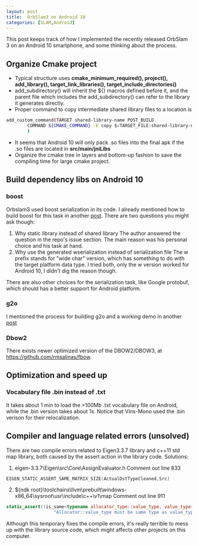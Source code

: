 ```yaml
---
layout: post
title:  OrbSlam3 on Android 10
categories: [SLAM,Android]
---
```


This post keeps track of how I implemented the recently released OrbSlam 3 on an Android 10 smartphone, and some thinking about the process. 

## Organize Cmake project

- Typical structiure uses **cmake_minimum_required(), project(), add_library(), target_link_libraries(), target_include_directories()**
- add_subdirectory() will inherit the ${} macros defined before it, and the parent file which includes the add_subdirectory() can refer to the library it generates directly. 
- Proper command to copy intermediate shared library files to a location is 
```sh
add_custom_command(TARGET shared-library-name POST_BUILD
        COMMAND ${CMAKE_COMMAND} -E copy $<TARGET_FILE:shared-library-name> ${PROJECT_SOURCE_DIR}/lib/new-shared-library-name(e.g. shared-library-name or libshared-library-name.so) 
        )
```
- It seems that Android 10 will only pack .so files into the final apk if the .so files are located in **src/main/jniLibs**
- Organize the cmake tree in layers and bottom-up fashion to save the compiling time for large cmake project. 


## Build dependency libs on Android 10

### boost 
Orbslam3 used boost serialization in its code. I already mentioned how to build boost for this task in another [post](https://zhaoqunzhong.github.io/boost-for-android/). There are two questions you might ask though: 
1. Why static library instead of shared library
	The author answered the question in the repo's issue section. The main reason was his personal choice and his task at hand. 
2. Why use the generated wserialization instead of serialization file
	The w prefix stands for "wide char" version, which has something to do with the target platform data type. I tried both, only the w version worked for Android 10, I didn't dig the reason though. 

There are also other choices for the serialization task, like Google protobuf, which should has a better support for Android platform.

### g2o
I mentioned the process for building g2o and a working demo in another [post](https://zhaoqunzhong.github.io/g2o-for-android/)

### Dbow2
There exists newer optimized version of the DBOW2/DBOW3, at https://github.com/rmsalinas/fbow. 

## Optimization and speed up 

### Vocabulary file .bin instead of .txt 
It takes about 1 min to load the >100Mb .txt vocabulary file on Android, while the .bin version takes about 1s. Notice that Vins-Mono used the .bin verison for their relocalization. 

## Compiler and language related errors (unsolved)

There are two compile errors related to Eigen3.3.7 library and c++11 std map library, both caused by the assert action in the library code. Solutions:
1. eigen-3.3.7\Eigen\src\Core\AssignEvaluator.h
	Comment out line 833 
```cpp
EIGEN_STATIC_ASSERT_SAME_MATRIX_SIZE(ActualDstTypeCleaned,Src)
```
2. ${ndk root}\toolchains\llvm\prebuilt\windows-x86_64\sysroot\usr\include\c++\v1\map
	Comment out line 911
```cpp
static_assert((is_same<typename allocator_type::value_type, value_type>::value),
                  "Allocator::value_type must be same type as value_type");
```
Although this temporary fixes the compile errors, it's really terrible to mess up with the library source code, which might affects other projects on this computer. 